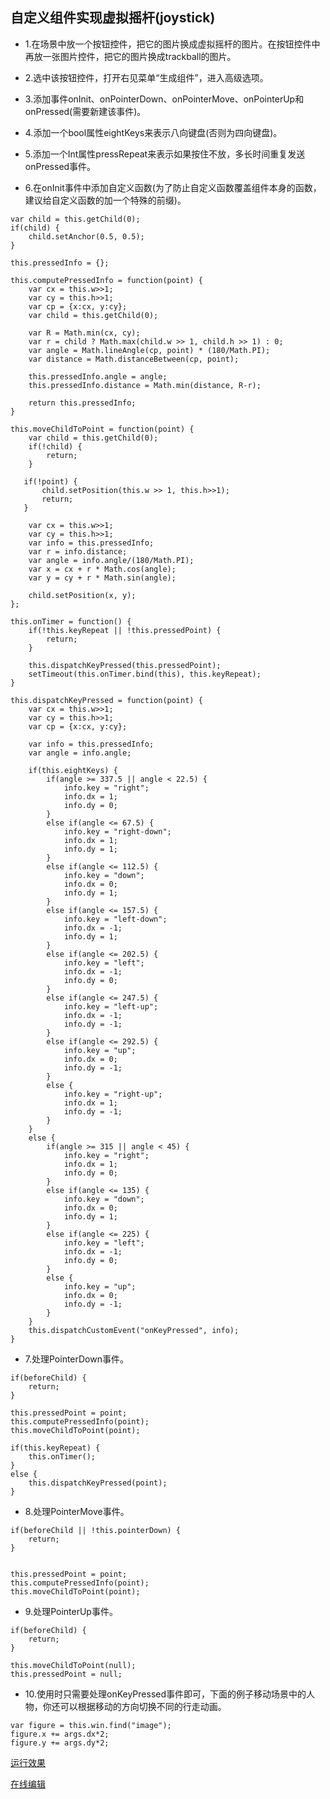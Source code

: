 自定义组件实现虚拟摇杆(joystick)
----------------------------------------

* 1.在场景中放一个按钮控件，把它的图片换成虚拟摇杆的图片。在按钮控件中再放一张图片控件，把它的图片换成trackball的图片。

* 2.选中该按钮控件，打开右见菜单“生成组件”，进入高级选项。

* 3.添加事件onInit、onPointerDown、onPointerMove、onPointerUp和onPressed(需要新建该事件)。

* 4.添加一个bool属性eightKeys来表示八向键盘(否则为四向键盘)。

* 5.添加一个Int属性pressRepeat来表示如果按住不放，多长时间重复发送onPressed事件。

* 6.在onInit事件中添加自定义函数(为了防止自定义函数覆盖组件本身的函数，建议给自定义函数的加一个特殊的前缀)。
```
var child = this.getChild(0);
if(child) { 
    child.setAnchor(0.5, 0.5);
}

this.pressedInfo = {};
 
this.computePressedInfo = function(point) {
    var cx = this.w>>1;
    var cy = this.h>>1;
    var cp = {x:cx, y:cy};
    var child = this.getChild(0);
    
    var R = Math.min(cx, cy);
    var r = child ? Math.max(child.w >> 1, child.h >> 1) : 0;   
    var angle = Math.lineAngle(cp, point) * (180/Math.PI);
    var distance = Math.distanceBetween(cp, point);
    
    this.pressedInfo.angle = angle;
    this.pressedInfo.distance = Math.min(distance, R-r);
    
    return this.pressedInfo;
}

this.moveChildToPoint = function(point) {
    var child = this.getChild(0);
    if(!child) { 
        return;
    }
   
   if(!point) {
       child.setPosition(this.w >> 1, this.h>>1);
       return;
   }

    var cx = this.w>>1;
    var cy = this.h>>1;
    var info = this.pressedInfo;
    var r = info.distance;
    var angle = info.angle/(180/Math.PI);
    var x = cx + r * Math.cos(angle);
    var y = cy + r * Math.sin(angle);   
    
    child.setPosition(x, y);
};

this.onTimer = function() {
    if(!this.keyRepeat || !this.pressedPoint) {
        return;
    }
    
    this.dispatchKeyPressed(this.pressedPoint);
    setTimeout(this.onTimer.bind(this), this.keyRepeat);
}

this.dispatchKeyPressed = function(point) {
    var cx = this.w>>1;
    var cy = this.h>>1;
    var cp = {x:cx, y:cy};
    
    var info = this.pressedInfo;
    var angle = info.angle;
    
    if(this.eightKeys) {
        if(angle >= 337.5 || angle < 22.5) {
            info.key = "right";
            info.dx = 1;
            info.dy = 0;
        }
        else if(angle <= 67.5) {
            info.key = "right-down";
            info.dx = 1;
            info.dy = 1;
        }
        else if(angle <= 112.5) {
            info.key = "down";
            info.dx = 0;
            info.dy = 1;
        }  
        else if(angle <= 157.5) {
            info.key = "left-down";
            info.dx = -1;
            info.dy = 1;
        }     
        else if(angle <= 202.5) {
            info.key = "left";
            info.dx = -1;
            info.dy = 0;
        }  
        else if(angle <= 247.5) {
            info.key = "left-up";
            info.dx = -1;
            info.dy = -1;
        }
        else if(angle <= 292.5) {
            info.key = "up";
            info.dx = 0;
            info.dy = -1;
        }        
        else {
            info.key = "right-up";
            info.dx = 1;
            info.dy = -1;            
        }
    }
    else {
        if(angle >= 315 || angle < 45) {
            info.key = "right";
            info.dx = 1;
            info.dy = 0;
        }
        else if(angle <= 135) {
            info.key = "down";
            info.dx = 0;
            info.dy = 1;
        }  
        else if(angle <= 225) {
            info.key = "left";
            info.dx = -1;
            info.dy = 0;
        }  
        else {
            info.key = "up";
            info.dx = 0;
            info.dy = -1;
        }        
    }
    this.dispatchCustomEvent("onKeyPressed", info);
}
```

* 7.处理PointerDown事件。
```
if(beforeChild) {
    return;
}

this.pressedPoint = point;
this.computePressedInfo(point);
this.moveChildToPoint(point);

if(this.keyRepeat) {
    this.onTimer();
}
else {
    this.dispatchKeyPressed(point);
}
```

* 8.处理PointerMove事件。
```
if(beforeChild || !this.pointerDown) {
    return;
}


this.pressedPoint = point;
this.computePressedInfo(point);
this.moveChildToPoint(point);
```
* 9.处理PointerUp事件。
```
if(beforeChild) {
    return;
}

this.moveChildToPoint(null);
this.pressedPoint = null;
```

* 10.使用时只需要处理onKeyPressed事件即可，下面的例子移动场景中的人物，你还可以根据移动的方向切换不同的行走动画。
```
var figure = this.win.find("image");
figure.x += args.dx*2;
figure.y += args.dy*2;
```

[运行效果](http://54.223.93.3:10240/apprun.html?appid=previewgithubdrawapp8-cn_release908483a0-c6d7-11e5-b7ca-5b9b8a3da8ed)

[在线编辑](http://54.223.93.3:10240/gamebuilder.php?appid=previewgithubdrawapp8-cn_release908483a0-c6d7-11e5-b7ca-5b9b8a3da8ed)
